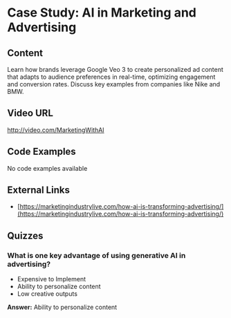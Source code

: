 # Case Study: AI in Marketing and Advertising

## Content

Learn how brands leverage Google Veo 3 to create personalized ad content that adapts to audience preferences in real-time, optimizing engagement and conversion rates. Discuss key examples from companies like Nike and BMW.

## Video URL

http://video.com/MarketingWithAI

## Code Examples

No code examples available

## External Links

- [https://marketingindustrylive.com/how-ai-is-transforming-advertising/](https://marketingindustrylive.com/how-ai-is-transforming-advertising/)

## Quizzes

### What is one key advantage of using generative AI in advertising?

- Expensive to Implement
- Ability to personalize content
- Low creative outputs

**Answer:** Ability to personalize content
